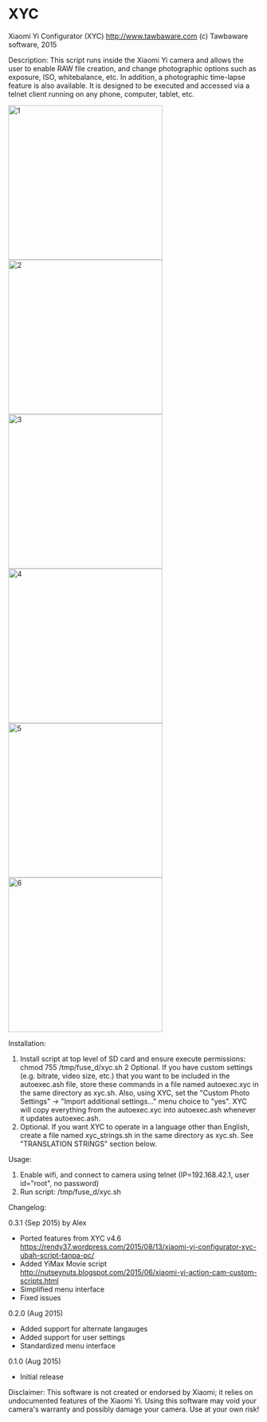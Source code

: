 # XYC
Xiaomi Yi Configurator (XYC)
http://www.tawbaware.com
(c) Tawbaware software, 2015

Description: This script runs inside the Xiaomi Yi camera and allows the user
to enable RAW file creation, and change photographic options such as
exposure, ISO, whitebalance, etc.  In addition, a photographic time-lapse
feature is also available.  It is designed to be executed and accessed via
a telnet client running on any phone, computer, tablet, etc.

<img width="309" alt="1" src="https://cloud.githubusercontent.com/assets/1122708/9668357/baf4a22c-5289-11e5-81e6-ce1c12cee2cf.png">  <img width="309" alt="2" src="https://cloud.githubusercontent.com/assets/1122708/9668358/baf52a76-5289-11e5-8e9e-92db6999715f.png">  <img width="309" alt="3" src="https://cloud.githubusercontent.com/assets/1122708/9668359/baf7d5f0-5289-11e5-9cab-e8c1582f3c3f.png">
<img width="309" alt="4" src="https://cloud.githubusercontent.com/assets/1122708/9668361/bafa6194-5289-11e5-80a0-e18d2656d566.png">  <img width="309" alt="5" src="https://cloud.githubusercontent.com/assets/1122708/9668360/baf8305e-5289-11e5-9365-f9d4bac8e38a.png">  <img width="309" alt="6" src="https://cloud.githubusercontent.com/assets/1122708/9668362/bb0edd0e-5289-11e5-8a67-0e4f50d48458.png">



Installation:

1. Install script at top level of SD card and ensure execute permissions:
        chmod 755 /tmp/fuse_d/xyc.sh
2  Optional.  If you have custom settings (e.g. bitrate, video size, etc.)
   that you want to be included in the autoexec.ash file, store these commands
   in a  file named autoexec.xyc in the same directory as xyc.sh.  Also, using
   XYC, set the "Custom Photo Settings" ->  "Import additional settings..."
   menu choice to "yes".  XYC will copy everything from the autoexec.xyc into
   autoexec.ash whenever it updates autoexec.ash.
3. Optional.  If you want XYC to operate in a language other than English,
   create a file named xyc_strings.sh in the same directory as xyc.sh.  See
   "TRANSLATION STRINGS" section below.

Usage:

1. Enable wifi, and connect to camera using telnet
   (IP=192.168.42.1, user id="root", no password)
2. Run script: /tmp/fuse_d/xyc.sh

Changelog:

0.3.1 (Sep 2015) by Alex 
- Ported features from XYC v4.6 https://rendy37.wordpress.com/2015/08/13/xiaomi-yi-configurator-xyc-ubah-script-tanpa-pc/
- Added YiMax Movie script http://nutseynuts.blogspot.com/2015/06/xiaomi-yi-action-cam-custom-scripts.html
- Simplified menu interface
- Fixed issues

0.2.0 (Aug 2015)
- Added support for alternate langauges
- Added support for user settings
- Standardized menu interface

0.1.0 (Aug 2015)
- Initial release

Disclaimer: This software is not created or endorsed by Xiaomi; it relies on
undocumented features of the Xiaomi Yi. Using this software may void your
camera's warranty and possibly damage your camera.  Use at your own risk!
